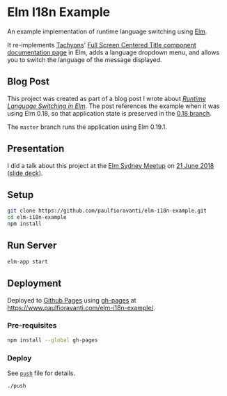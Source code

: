 # Elm I18n Example

An example implementation of runtime language switching using [Elm][].

It re-implements [Tachyons][]'
[Full Screen Centered Title component documentation page][] in Elm, adds a
language dropdown menu, and allows you to switch the language of the message
displayed.

## Blog Post

This project was created as part of a blog post I wrote about
_[Runtime Language Switching in Elm][]_. The post references the example when it
was using Elm 0.18, so that application state is preserved in the
[0.18 branch][].

The `master` branch runs the application using Elm 0.19.1.

## Presentation

I did a talk about this project at the [Elm Sydney Meetup][] on
[21 June 2018][elm-sydney-20180621] ([slide deck][speakerdeck]).

## Setup

```sh
git clone https://github.com/paulfioravanti/elm-i18n-example.git
cd elm-i18n-example
npm install
```

## Run Server

```sh
elm-app start
```

## Deployment

Deployed to [Github Pages][] using [gh-pages][] at
<https://www.paulfioravanti.com/elm-i18n-example/>.

### Pre-requisites

```sh
npm install --global gh-pages
```

### Deploy

See [`push`][] file for details.

```sh
./push
```

[0.18 branch]: https://github.com/paulfioravanti/elm-i18n-example/tree/0.18
[Elm]: http://elm-lang.org/
[Elm Sydney Meetup]: https://www.meetup.com/Sydney-Elm-Meetup/
[elm-sydney-20180621]: https://www.meetup.com/Sydney-Elm-Meetup/events/pdpzvmyxjbcc/
[Full Screen Centered Title component documentation page]: http://tachyons.io/components/layout/full-screen-centered-title/index.html
[gh-pages]: https://github.com/tschaub/gh-pages
[Github Pages]: https://pages.github.com/
[`push`]: /push
[Runtime Language Switching in Elm]: https://paulfioravanti.com/blog/2018/05/11/runtime-language-switching-in-elm/
[speakerdeck]: https://speakerdeck.com/paulfioravanti/runtime-i18n-in-elm
[Tachyons]: http://tachyons.io/
